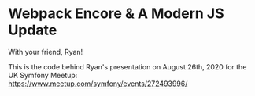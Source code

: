 # Webpack Encore & A Modern JS Update

With your friend, Ryan!

This is the code behind Ryan's presentation on
August 26th, 2020 for the UK Symfony Meetup: https://www.meetup.com/symfony/events/272493996/
